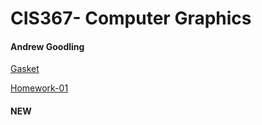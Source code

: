 # CIS367- Computer Graphics

#### **Andrew Goodling**



[Gasket](sier.html)

[Homework-01](Homework1.pdf)

#### **NEW**




